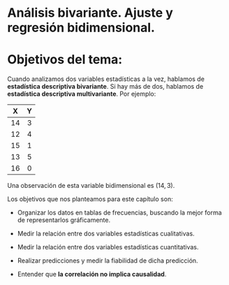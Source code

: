 # Análisis bivariante. Ajuste y regresión bidimensional.

# Objetivos del tema:

Cuando analizamos dos variables estadísticas a la vez, hablamos de **estadística descriptiva bivariante**. Si hay más de dos, hablamos de **estadística descriptiva multivariante**. Por ejemplo:


| X  | Y |
|:--:|:-:|
| 14 | 3 |
| 12 | 4 |
| 15 | 1 |
| 13 | 5 |
| 16 | 0 |

Una observación de esta variable bidimensional es $(14,3)$.

Los objetivos que nos planteamos para este capítulo son:

- Organizar los datos en tablas de frecuencias, buscando la mejor forma de representarlos gráficamente. 

- Medir la relación entre dos variables estadísticas cualitativas.

- Medir la relación entre dos variables estadísticas cuantitativas.

- Realizar predicciones y medir la fiabilidad de dicha predicción.

- Entender que **la correlación no implica causalidad**.

